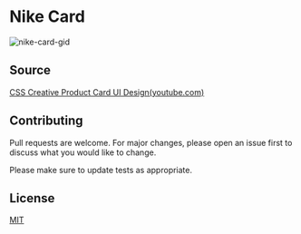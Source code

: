 # Nike Card

![nike-card-gid](https://user-images.githubusercontent.com/46854403/86526887-dc023180-be6f-11ea-8153-c33bbe4f8f5f.gif)



## Source

[CSS Creative Product Card UI Design(youtube.com)](https://www.youtube.com/watch?v=jUByQLfakJ8)


## Contributing
Pull requests are welcome. For major changes, please open an issue first to discuss what you would like to change.

Please make sure to update tests as appropriate.

## License
[MIT](https://choosealicense.com/licenses/mit/)